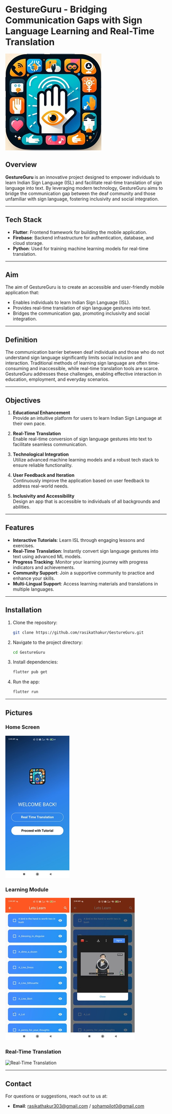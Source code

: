 # GestureGuru - Bridging Communication Gaps with Sign Language Learning and Real-Time Translation

![GestureGuru Logo](images/gglogo.jpeg)

## Overview
**GestureGuru** is an innovative project designed to empower individuals to learn Indian Sign Language (ISL) and facilitate real-time translation of sign language into text. By leveraging modern technology, GestureGuru aims to bridge the communication gap between the deaf community and those unfamiliar with sign language, fostering inclusivity and social integration.

---

## Tech Stack
- **Flutter**: Frontend framework for building the mobile application.
- **Firebase**: Backend infrastructure for authentication, database, and cloud storage.
- **Python**: Used for training machine learning models for real-time translation.

---

## Aim
The aim of GestureGuru is to create an accessible and user-friendly mobile application that:
- Enables individuals to learn Indian Sign Language (ISL).
- Provides real-time translation of sign language gestures into text.
- Bridges the communication gap, promoting inclusivity and social integration.

---

## Definition
The communication barrier between deaf individuals and those who do not understand sign language significantly limits social inclusion and interaction. Traditional methods of learning sign language are often time-consuming and inaccessible, while real-time translation tools are scarce. GestureGuru addresses these challenges, enabling effective interaction in education, employment, and everyday scenarios.

---

## Objectives
1. **Educational Enhancement**  
   Provide an intuitive platform for users to learn Indian Sign Language at their own pace.

2. **Real-Time Translation**  
   Enable real-time conversion of sign language gestures into text to facilitate seamless communication.

3. **Technological Integration**  
   Utilize advanced machine learning models and a robust tech stack to ensure reliable functionality.

4. **User Feedback and Iteration**  
   Continuously improve the application based on user feedback to address real-world needs.

5. **Inclusivity and Accessibility**  
   Design an app that is accessible to individuals of all backgrounds and abilities.

---

## Features
- **Interactive Tutorials**: Learn ISL through engaging lessons and exercises.
- **Real-Time Translation**: Instantly convert sign language gestures into text using advanced ML models.
- **Progress Tracking**: Monitor your learning journey with progress indicators and achievements.
- **Community Support**: Join a supportive community to practice and enhance your skills.
- **Multi-Lingual Support**: Access learning materials and translations in multiple languages.

---

## Installation
1. Clone the repository:
   ```bash
   git clone https://github.com/rasikathakur/GestureGuru.git
   ```
2. Navigate to the project directory:
   ```bash
   cd GestureGuru
   ```
3. Install dependencies:
   ```bash
   flutter pub get
   ```
4. Run the app:
   ```bash
   flutter run
   ```

---

## Pictures
### Home Screen
![Home Screen](images/home_screen.jpeg)

### Learning Module
![Learning Module](images/learning_module.jpeg)
![Learning Module](images/learning_module2.jpeg)

### Real-Time Translation
![Real-Time Translation](images/real_time_translation.jpeg)

---

## Contact
For questions or suggestions, reach out to us at:
- **Email**: rasikathakur303@gmail.com / sohampilot0@gmail.com
